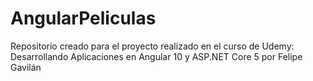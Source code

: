 # AngularPeliculas
Repositorio creado para el proyecto realizado en el curso de Udemy: Desarrollando Aplicaciones en Angular 10 y ASP.NET Core 5 por Felipe Gavilán
